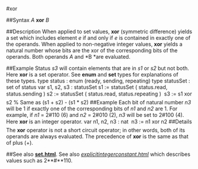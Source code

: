 
#xor

##Syntax
*A* **xor** *B*

##Description
When applied to set values, **xor** (symmetric difference) yields a set which includes element *e* if and only if *e* is contained in exactly one of the operands. When applied to non-negative integer values, **xor** yields a natural number whose bits are the xor of the corresponding bits of the operands. Both operands *A* and *B *are evaluated.

##Example
Status *s3* will contain elements that are in *s1* or *s2* but not both. Here **xor** is a set operator. See **enum** and **set** types for explanations of these types.
        type status : enum (ready, sending, repeating)
        type statusSet : set of status
        var s1, s2, s3 : statusSet
        s1 := statusSet ( status.read, status.sending )
        s2 := statusSet ( status.read, status.repeating )
        
        s3 := s1 xor s2     % Same as (s1 + s2) - (s1 * s2)
##Example
Each bit of natural number *n3* will be 1 if exactly one of the corresponding bits of *n1* and *n2* are 1. For example, if *n1* = 2#110 (6) and *n2* = 2#010 (2), *n3* will be set to 2#100 (4). Here **xor** is an integer operator.
        var n1, n2, n3 : nat
        
        n3 := n1 xor n2
##Details
The **xor** operator is not a short circuit operator; in other words, both of its operands are always evaluated. The precedence of **xor** is the same as that of plus (+).

##See also
**[set.html](set)**. See also *[explicitintegerconstant.html](explicitIntegerConstant)* which describes values such as 2**#**110.
